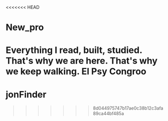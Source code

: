 <<<<<<< HEAD
# New_pro
Everything I read, built, studied.
That's why we are here.
That's why we keep walking.
El Psy Congroo
=======
# jonFinder
>>>>>>> 8d044975747b17ae0c38b12c3afa89ca44bf485a
